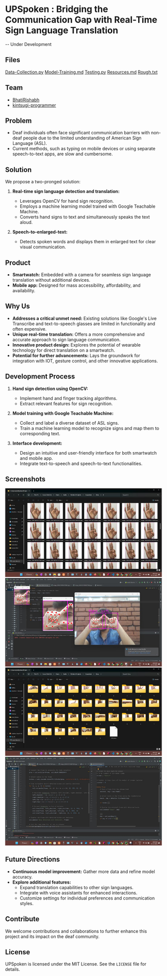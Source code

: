  # UPSpoken : Bridging the Communication Gap with Real-Time Sign Language Translation
-- Under Development

## Files
[Data-Collection.py](Data-Collection.py)
[Model-Training.md](Model-Training.md)
[Testing.py](Testing.py)
[Resources.md](Resources.md)
[Rough.txt](Rough.txt)

## Team
- [BhatiRishabh](https://github.com/BhatiRishabh/)
- [kintsugi-programmer](https://github.com/kintsugi-programmer)

## Problem

* Deaf individuals often face significant communication barriers with non-deaf people due to the limited understanding of American Sign Language (ASL).
* Current methods, such as typing on mobile devices or using separate speech-to-text apps, are slow and cumbersome.

## Solution

We propose a two-pronged solution:

1. **Real-time sign language detection and translation:**
   - Leverages OpenCV for hand sign recognition.
   - Employs a machine learning model trained with Google Teachable Machine.
   - Converts hand signs to text and simultaneously speaks the text aloud.

2. **Speech-to-enlarged-text:**
   - Detects spoken words and displays them in enlarged text for clear visual communication.

## Product

* **Smartwatch:** Embedded with a camera for seamless sign language translation without additional devices.
* **Mobile app:** Designed for mass accessibility, affordability, and availability.

## Why Us

* **Addresses a critical unmet need:** Existing solutions like Google's Live Transcribe and text-to-speech glasses are limited in functionality and often expensive.
* **Unique real-time translation:** Offers a more comprehensive and accurate approach to sign language communication.
* **Innovative product design:** Explores the potential of wearable technology for direct translation on a smartwatch.
* **Potential for further advancements:** Lays the groundwork for integration with IOT, gesture control, and other innovative applications.

## Development Process

1. **Hand sign detection using OpenCV:**
   - Implement hand and finger tracking algorithms.
   - Extract relevant features for sign recognition.

2. **Model training with Google Teachable Machine:**
   - Collect and label a diverse dataset of ASL signs.
   - Train a machine learning model to recognize signs and map them to corresponding text.

3. **Interface development:**
   - Design an intuitive and user-friendly interface for both smartwatch and mobile app.
   - Integrate text-to-speech and speech-to-text functionalities.

## Screenshots


![Screenshot 1](/images/1.jpeg)
![Screenshot 2](/images/2.jpeg)
![Screenshot 3](/images/3.jpeg)
![Screenshot 4](/images/4.jpeg)

## Future Directions

* **Continuous model improvement:** Gather more data and refine model accuracy.
* **Explore additional features:**
   - Expand translation capabilities to other sign languages.
   - Integrate with voice assistants for enhanced interactions.
   - Customize settings for individual preferences and communication styles.

## Contribute

We welcome contributions and collaborations to further enhance this project and its impact on the deaf community.

## License

UPSpoken is licensed under the MIT License. See the `LICENSE` file for details.

